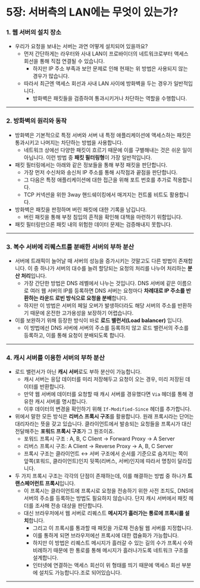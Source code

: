 # 5장: 서버측의 LAN에는 무엇이 있는가?

### 1. 웹 서버의 설치 장소

- 우리가 요청을 보내는 서버는 과연 어떻게 설치되어 있을까요?
    - 먼저 간단하게는 라우터와 사내 LAN이 프로바이더의 네트워크로부터 액세스 회선을 통해 직접 연결될 수 있습니다.
        - 하지만 IP 주소 부족과 보안 문제로 인해 현재는 위 방법은 사용되지 않는 경우가 많습니다.
    - 따라서 최근엔 액세스 회선과 사내 LAN 사이에 방화벽을 두는 경우가 일반적입니다.
        - 방화벽은 패킷들을 검증하여 통과시키거나 차단하는 역할을 수행합니다.

---

### 2. 방화벽의 원리와 동작

- 방화벽은 기본적으로 특정 서버와 서버 내 특정 애플리케이션에 액세스하는 패킷은 통과시키고 나머지는 차단하는 방법을 사용합니다.
    - 네트워크 상에선 다양한 패킷이 흐르기 때문에 이를 구별해내는 것은 쉬운 일이 아닙니다. 이런 방법 중 **패킷 필터링형**이 가장 일반적입니다.
- 패킷 필터링에서는 아래와 같은 정보들을 통해 부정 패킷을 판단합니다.
    - 가장 먼저 수신처와 송신처 IP 주소를 통해 시작점과 끝점을 판단합니다.
    - 그 다음은 특정 애플리케이션에 대한 접근을 위해 포트 번호를 추가로 적용합니다.
    - TCP 커넥션을 위한 3way 핸드쉐이킹에서 매겨지는 컨트롤 비트도 활용합니다.
- 방화벽은 패킷을 판정하며 버린 패킷에 대한 기록을 남깁니다.
    - 버린 패킷을 통해 부정 침입의 흔적을 확인해 대책을 마련하기 위함입니다.
- 패킷 필터링만으론 패킷 내의 위험한 데이터 문제는 검증해내지 못합니다.

---

### 3. 복수 서버에 리퀘스트를 분배한 서버의 부하 분산

- 서버에 트래픽이 늘어날 때 서버의 성능을 증가시키는 것말고도 다른 방법이 존재합니다. 이 중 하나가 서버의 대수를 늘려 할당되는 요청의 처리를 나누어 처리하는 **분산 처리**입니다.
    - 가장 간단한 방법은 DNS 레벨에서 나누는 것입니다. DNS 서버에 같은 이름으로 여러 웹 서버의 IP를 등록하면 DNS 서버는 요청마다 **차례대로 IP 주소를 반환하는 라운드 로빈 방식으로 요청을 분배**합니다.
    - 하지만 이 방법은 서버의 페일 오버가 발생하더라도 해당 서버의 주소를 반환하기 때문에 온전한 고가용성을 보장하기 어렵습니다.
- 이를 보완하기 위해 등장한 방식이 바로 **로드 밸런서(Load balancer)** 입니다.
    - 이 방법에선 DNS 서버에 서버의 주소를 등록하지 않고 로드 밸런서의 주소를 등록하고, 이를 통해 요청이 분배되도록 합니다.

---

### 4. 캐시 서버를 이용한 서버의 부하 분산

- 로드 밸런서가 아닌 **캐시 서버**로도 부하 분산이 가능합니다.
    - 캐시 서버는 응답 데이터를 미리 저장해두고 요청이 오는 경우, 미리 저장된 데이터를 반환합니다.
    - 만약 웹 서버에 데이터를 요청할 때 캐시 서버를 경유했다면 `Via` 헤더를 통해 경유한 캐시 서버를 명시합니다.
    - 이후 데이터의 변경을 확인하기 위해 `If-Modified-Since` 헤더를 추가합니다.
- 위에서 말한 모든 방식은 **리버스 프록시 구조**를 활용합니다. 원래 프록시라는 단어는 대리자라는 뜻을 갖고 있습니다. 클라이언트에서 발송되는 요청들을 프록시가 대신 전달해주는 **포워드 프록시 구조**가 그 원조이죠.
    - 포워드 프록시 구조 : A, B, C Client → Forward Proxy → A Server
    - 리버스 프록시 구조: A Client → Reverse Proxy → A, B, C Server
    - 프록시 구조는 클라이언트 ↔ 서버 구조에서 순서를 기준으로 숨겨지는 쪽이 앞쪽(포워드, 클라이언트)인지 뒷쪽(리버스, 서버)인지에 따라서 명칭이 달라집니다.
- 두 가지 프록시 구조는 각각의 단점이 존재하는데, 이를 해결하는 방법 중 하나가 **트랜스페어런트 프록시**입니다.
    - 이 프록시는 클라이언트에 프록시로 요청을 전송하기 위한 사전 조치도, DNS에 서버의 주소를 등록하는 방법도 필요하지 않습니다. 단지 캐시 서버에서 패킷 헤더를 조사해 전송 대상을 판단합니다.
    - 대신 브라우저에서 웹 서버로 리퀘스트 **메시지가 흘러가는 통로에 프록시를 설치**합니다.
        - 그리고 이 프록시를 통과할 때 패킷을 가로채 전송될 웹 서버를 지정합니다.
        - 이를 통하게 되면 브라우저에선 프록시에 대한 캡슐화가 가능합니다.
        - 하지만 이 방법은 리퀘스트 메시지가 흘러갈 수 있는 길의 수가 프록시 수와 비례하기 때문에 한 통로를 통해 메시지가 흘러나가도록 네트워크 구조를 설계합니다.
        - 인터넷에 연결하는 액세스 회선이 위 형태를 띄기 때문에 액세스 회선 부분에 설치도 가능합니다.조로 되어있습니다.

---